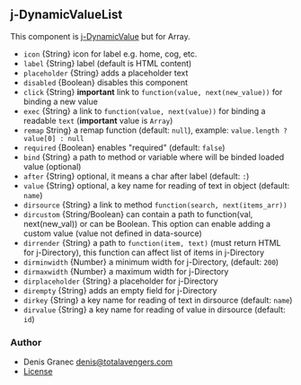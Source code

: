 ## j-DynamicValueList

This component is [j-DynamicValue](https://componentator.com/components/j-dynamicvalue/) but for Array.

- `icon` {String} icon for label e.g. home, cog, etc.
- `label` {String} label (default is HTML content)
- `placeholder` {String} adds a placeholder text
- `disabled` {Boolean} disables this component
- `click` {String} __important__ link to `function(value, next(new_value))` for binding a new value
- `exec` {String} a link to `function(value, next(value))` for binding a readable `text` (__important__ value is `Array`)
- `remap` String} a remap function (default: `null`), example: `value.length ? value[0] : null`
- `required` {Boolean} enables "required" (default: `false`)
- `bind` {String} a path to method or variable where will be binded loaded value (optional)
- `after` {String} optional, it means a char after label (default: `:`)
- `value` {String} optional, a key name for reading of text in object (default: `name`)
- `dirsource` {String} a link to method `function(search, next(items_arr))`
- `dircustom` {String/Boolean} can contain a path to function(val, next(new_val)) or can be Boolean. This option can enable adding a custom value (value not defined in data-source)
- `dirrender` {String} a path to `function(item, text)` (must return HTML for j-Directory), this function can affect list of items in j-Directory
- `dirminwidth` {Number} a minimum width for j-Directory, (default: `200`)
- `dirmaxwidth` {Number} a maximum width for j-Directory
- `dirplaceholder` {String} a placeholder for j-Directory
- `dirempty` {String} adds an empty field for j-Directory
- `dirkey` {String} a key name for reading of text in dirsource (default: `name`)
- `dirvalue` {String} a key name for reading of value in dirsource (default: `id`)

### Author

- Denis Granec <denis@totalavengers.com>
- [License](https://www.totaljs.com/license/)
